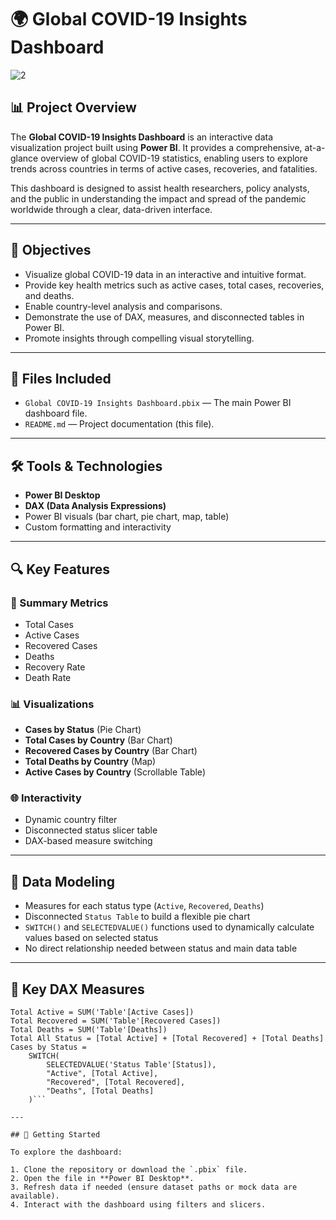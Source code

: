 # 🌍 Global COVID-19 Insights Dashboard

![2](https://github.com/user-attachments/assets/1b261666-d2c8-4740-a7db-3d2664b2cbf1)


## 📊 Project Overview

The **Global COVID-19 Insights Dashboard** is an interactive data visualization project built using **Power BI**. It provides a comprehensive, at-a-glance overview of global COVID-19 statistics, enabling users to explore trends across countries in terms of active cases, recoveries, and fatalities.

This dashboard is designed to assist health researchers, policy analysts, and the public in understanding the impact and spread of the pandemic worldwide through a clear, data-driven interface.

---

## 🧠 Objectives

- Visualize global COVID-19 data in an interactive and intuitive format.
- Provide key health metrics such as active cases, total cases, recoveries, and deaths.
- Enable country-level analysis and comparisons.
- Demonstrate the use of DAX, measures, and disconnected tables in Power BI.
- Promote insights through compelling visual storytelling.

---

## 📁 Files Included

- `Global COVID-19 Insights Dashboard.pbix` — The main Power BI dashboard file.
- `README.md` — Project documentation (this file).

---

## 🛠 Tools & Technologies

- **Power BI Desktop**
- **DAX (Data Analysis Expressions)**
- Power BI visuals (bar chart, pie chart, map, table)
- Custom formatting and interactivity

---

## 🔍 Key Features

### 🧾 Summary Metrics
- Total Cases
- Active Cases
- Recovered Cases
- Deaths
- Recovery Rate
- Death Rate

### 📊 Visualizations
- **Cases by Status** (Pie Chart)
- **Total Cases by Country** (Bar Chart)
- **Recovered Cases by Country** (Bar Chart)
- **Total Deaths by Country** (Map)
- **Active Cases by Country** (Scrollable Table)

### 🌐 Interactivity
- Dynamic country filter
- Disconnected status slicer table
- DAX-based measure switching

---

## 📐 Data Modeling

- Measures for each status type (`Active`, `Recovered`, `Deaths`)
- Disconnected `Status Table` to build a flexible pie chart
- `SWITCH()` and `SELECTEDVALUE()` functions used to dynamically calculate values based on selected status
- No direct relationship needed between status and main data table

---

## 🧮 Key DAX Measures

```DAX
Total Active = SUM('Table'[Active Cases])
Total Recovered = SUM('Table'[Recovered Cases])
Total Deaths = SUM('Table'[Deaths])
Total All Status = [Total Active] + [Total Recovered] + [Total Deaths]
Cases by Status = 
    SWITCH(
        SELECTEDVALUE('Status Table'[Status]),
        "Active", [Total Active],
        "Recovered", [Total Recovered],
        "Deaths", [Total Deaths]
    )```

---

## 🚀 Getting Started

To explore the dashboard:

1. Clone the repository or download the `.pbix` file.
2. Open the file in **Power BI Desktop**.
3. Refresh data if needed (ensure dataset paths or mock data are available).
4. Interact with the dashboard using filters and slicers.
